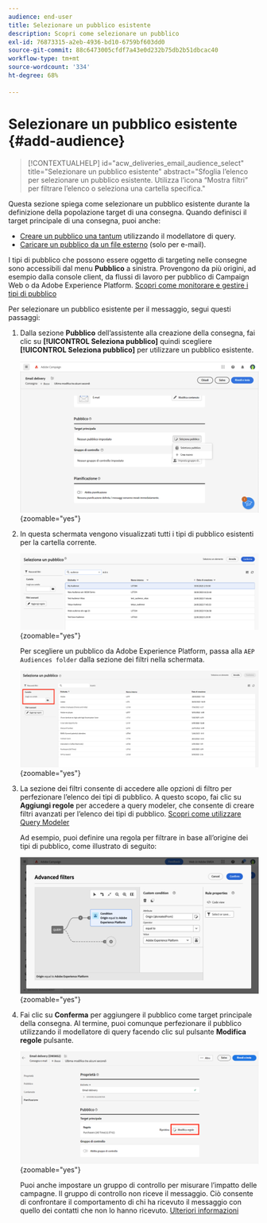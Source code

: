 ```yaml
---
audience: end-user
title: Selezionare un pubblico esistente
description: Scopri come selezionare un pubblico
exl-id: 76873315-a2eb-4936-bd10-6759bf603dd0
source-git-commit: 88c6473005cfdf7a43e0d232b75db2b51dbcac40
workflow-type: tm+mt
source-wordcount: '334'
ht-degree: 68%

---
```



# Selezionare un pubblico esistente {#add-audience}

>[!CONTEXTUALHELP]
>id="acw_deliveries_email_audience_select"
>title="Selezionare un pubblico esistente"
>abstract="Sfoglia l’elenco per selezionare un pubblico esistente. Utilizza l’icona “Mostra filtri” per filtrare l’elenco o seleziona una cartella specifica."

Questa sezione spiega come selezionare un pubblico esistente durante la definizione della popolazione target di una consegna. Quando definisci il target principale di una consegna, puoi anche:

* [Creare un pubblico una tantum](one-time-audience.md) utilizzando il modellatore di query.
* [Caricare un pubblico da un file esterno](file-audience.md) (solo per e-mail).

I tipi di pubblico che possono essere oggetto di targeting nelle consegne sono accessibili dal menu **Pubblico** a sinistra. Provengono da più origini, ad esempio dalla console client, da flussi di lavoro per pubblico di Campaign Web o da Adobe Experience Platform. [Scopri come monitorare e gestire i tipi di pubblico](manage-audience.md)

Per selezionare un pubblico esistente per il messaggio, segui questi passaggi:

1. Dalla sezione **Pubblico** dell’assistente alla creazione della consegna, fai clic su **[!UICONTROL Seleziona pubblico]** quindi scegliere **[!UICONTROL Seleziona pubblico]** per utilizzare un pubblico esistente.

   ![](assets/create-audience.png){zoomable=&quot;yes&quot;}

1. In questa schermata vengono visualizzati tutti i tipi di pubblico esistenti per la cartella corrente.

   ![](assets/create-audience2.png){zoomable=&quot;yes&quot;}

   Per scegliere un pubblico da Adobe Experience Platform, passa alla `AEP Audiences folder` dalla sezione dei filtri nella schermata.

   ![](assets/select-audience-folder.png){zoomable=&quot;yes&quot;}

1. La sezione dei filtri consente di accedere alle opzioni di filtro per perfezionare l’elenco dei tipi di pubblico. A questo scopo, fai clic su **Aggiungi regole** per accedere a query modeler, che consente di creare filtri avanzati per l’elenco dei tipi di pubblico. [Scopri come utilizzare Query Modeler](../query/query-modeler-overview.md)

   Ad esempio, puoi definire una regola per filtrare in base all’origine dei tipi di pubblico, come illustrato di seguito:

   ![](assets/filter-on-aep-audience.png){zoomable=&quot;yes&quot;}

1. Fai clic su **Conferma** per aggiungere il pubblico come target principale della consegna. Al termine, puoi comunque perfezionare il pubblico utilizzando il modellatore di query facendo clic sul pulsante **Modifica regole** pulsante.

   ![](assets/refine-audience.png){zoomable=&quot;yes&quot;}

   Puoi anche impostare un gruppo di controllo per misurare l’impatto delle campagne. Il gruppo di controllo non riceve il messaggio. Ciò consente di confrontare il comportamento di chi ha ricevuto il messaggio con quello dei contatti che non lo hanno ricevuto. [Ulteriori informazioni](control-group.md)
